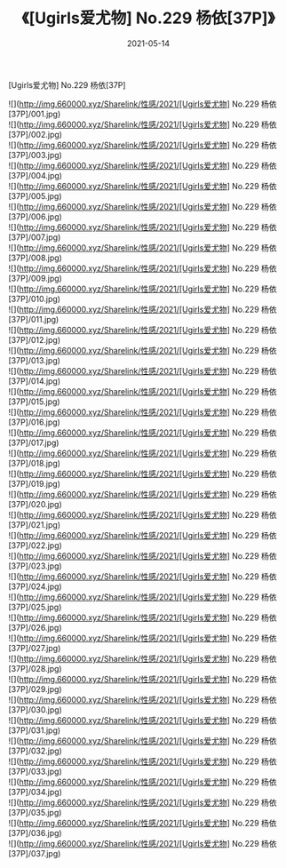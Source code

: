 ﻿---
layout: post
title:  《[Ugirls爱尤物] No.229 杨依[37P]》
date:   2021-05-14
img: http://img.660000.xyz/Sharelink/性感/2021/[Ugirls爱尤物] No.229 杨依[37P]/000.jpg
categories: [美女, 清纯, 唯美]
---

[Ugirls爱尤物] No.229 杨依[37P]

  ![](http://img.660000.xyz/Sharelink/性感/2021/[Ugirls爱尤物] No.229 杨依[37P]/001.jpg) <br> ![](http://img.660000.xyz/Sharelink/性感/2021/[Ugirls爱尤物] No.229 杨依[37P]/002.jpg) <br> ![](http://img.660000.xyz/Sharelink/性感/2021/[Ugirls爱尤物] No.229 杨依[37P]/003.jpg) <br> ![](http://img.660000.xyz/Sharelink/性感/2021/[Ugirls爱尤物] No.229 杨依[37P]/004.jpg) <br> ![](http://img.660000.xyz/Sharelink/性感/2021/[Ugirls爱尤物] No.229 杨依[37P]/005.jpg) <br> ![](http://img.660000.xyz/Sharelink/性感/2021/[Ugirls爱尤物] No.229 杨依[37P]/006.jpg) <br> ![](http://img.660000.xyz/Sharelink/性感/2021/[Ugirls爱尤物] No.229 杨依[37P]/007.jpg) <br> ![](http://img.660000.xyz/Sharelink/性感/2021/[Ugirls爱尤物] No.229 杨依[37P]/008.jpg) <br> ![](http://img.660000.xyz/Sharelink/性感/2021/[Ugirls爱尤物] No.229 杨依[37P]/009.jpg) <br> ![](http://img.660000.xyz/Sharelink/性感/2021/[Ugirls爱尤物] No.229 杨依[37P]/010.jpg) <br> ![](http://img.660000.xyz/Sharelink/性感/2021/[Ugirls爱尤物] No.229 杨依[37P]/011.jpg) <br> ![](http://img.660000.xyz/Sharelink/性感/2021/[Ugirls爱尤物] No.229 杨依[37P]/012.jpg) <br> ![](http://img.660000.xyz/Sharelink/性感/2021/[Ugirls爱尤物] No.229 杨依[37P]/013.jpg) <br> ![](http://img.660000.xyz/Sharelink/性感/2021/[Ugirls爱尤物] No.229 杨依[37P]/014.jpg) <br> ![](http://img.660000.xyz/Sharelink/性感/2021/[Ugirls爱尤物] No.229 杨依[37P]/015.jpg) <br> ![](http://img.660000.xyz/Sharelink/性感/2021/[Ugirls爱尤物] No.229 杨依[37P]/016.jpg) <br> ![](http://img.660000.xyz/Sharelink/性感/2021/[Ugirls爱尤物] No.229 杨依[37P]/017.jpg) <br> ![](http://img.660000.xyz/Sharelink/性感/2021/[Ugirls爱尤物] No.229 杨依[37P]/018.jpg) <br> ![](http://img.660000.xyz/Sharelink/性感/2021/[Ugirls爱尤物] No.229 杨依[37P]/019.jpg) <br> ![](http://img.660000.xyz/Sharelink/性感/2021/[Ugirls爱尤物] No.229 杨依[37P]/020.jpg) <br> ![](http://img.660000.xyz/Sharelink/性感/2021/[Ugirls爱尤物] No.229 杨依[37P]/021.jpg) <br> ![](http://img.660000.xyz/Sharelink/性感/2021/[Ugirls爱尤物] No.229 杨依[37P]/022.jpg) <br> ![](http://img.660000.xyz/Sharelink/性感/2021/[Ugirls爱尤物] No.229 杨依[37P]/023.jpg) <br> ![](http://img.660000.xyz/Sharelink/性感/2021/[Ugirls爱尤物] No.229 杨依[37P]/024.jpg) <br> ![](http://img.660000.xyz/Sharelink/性感/2021/[Ugirls爱尤物] No.229 杨依[37P]/025.jpg) <br> ![](http://img.660000.xyz/Sharelink/性感/2021/[Ugirls爱尤物] No.229 杨依[37P]/026.jpg) <br> ![](http://img.660000.xyz/Sharelink/性感/2021/[Ugirls爱尤物] No.229 杨依[37P]/027.jpg) <br> ![](http://img.660000.xyz/Sharelink/性感/2021/[Ugirls爱尤物] No.229 杨依[37P]/028.jpg) <br> ![](http://img.660000.xyz/Sharelink/性感/2021/[Ugirls爱尤物] No.229 杨依[37P]/029.jpg) <br> ![](http://img.660000.xyz/Sharelink/性感/2021/[Ugirls爱尤物] No.229 杨依[37P]/030.jpg) <br> ![](http://img.660000.xyz/Sharelink/性感/2021/[Ugirls爱尤物] No.229 杨依[37P]/031.jpg) <br> ![](http://img.660000.xyz/Sharelink/性感/2021/[Ugirls爱尤物] No.229 杨依[37P]/032.jpg) <br> ![](http://img.660000.xyz/Sharelink/性感/2021/[Ugirls爱尤物] No.229 杨依[37P]/033.jpg) <br> ![](http://img.660000.xyz/Sharelink/性感/2021/[Ugirls爱尤物] No.229 杨依[37P]/034.jpg) <br> ![](http://img.660000.xyz/Sharelink/性感/2021/[Ugirls爱尤物] No.229 杨依[37P]/035.jpg) <br> ![](http://img.660000.xyz/Sharelink/性感/2021/[Ugirls爱尤物] No.229 杨依[37P]/036.jpg) <br> ![](http://img.660000.xyz/Sharelink/性感/2021/[Ugirls爱尤物] No.229 杨依[37P]/037.jpg) <br>